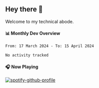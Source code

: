 ## Hey there 👋

Welcome to my technical abode.

#### 📊 Monthly Dev Overview
<!--START_SECTION:waka-->

```txt
From: 17 March 2024 - To: 15 April 2024

No activity tracked
```

<!--END_SECTION:waka-->

#### 🎧 Now Playing

[![spotify-github-profile](https://spotify-github-profile.vercel.app/api/view?uid=james2mid&cover_image=true&theme=natemoo-re)](https://open.spotify.com/user/james2mid?si=2b3baf2b09cb499e)
